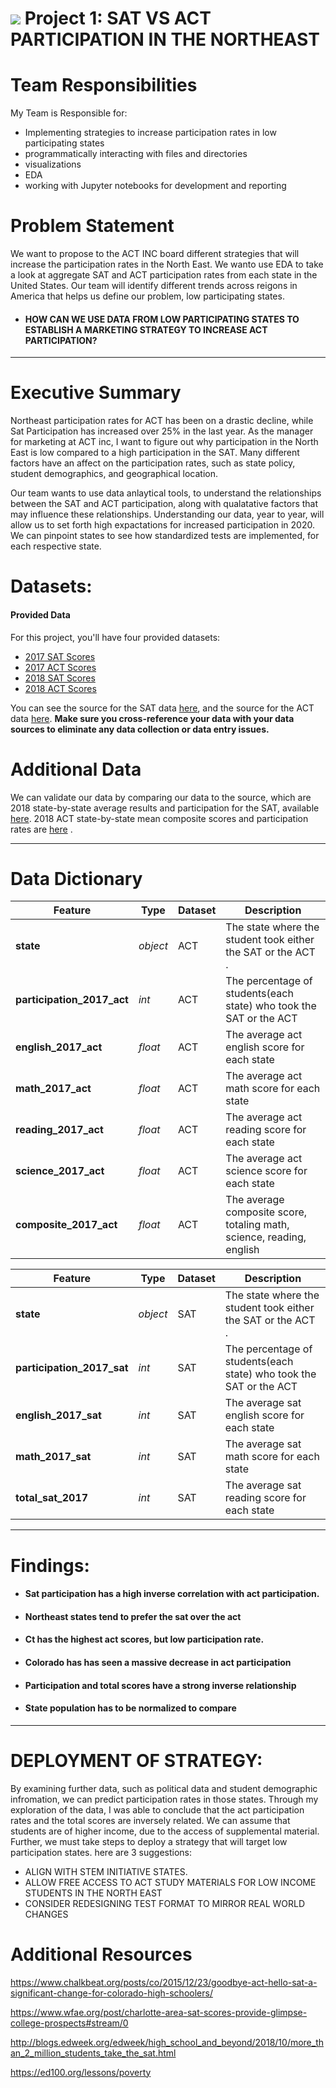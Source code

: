 # ![](https://ga-dash.s3.amazonaws.com/production/assets/logo-9f88ae6c9c3871690e33280fcf557f33.png) Project 1: SAT VS ACT PARTICIPATION IN THE NORTHEAST

# Team Responsibilities

My Team is Responsible for:
- Implementing strategies to increase participation rates in low participating states
- programmatically interacting with files and directories
- visualizations
- EDA
- working with Jupyter notebooks for development and reporting

# Problem Statement

We want to propose to the ACT INC board different strategies that will increase the participation rates in the North East. We wanto use EDA to take a look at aggregate SAT and ACT participation rates from each state in the United States. Our team will identify different trends across reigons in America that helps us define our problem, low participating states. 

- #### HOW CAN WE USE DATA FROM LOW PARTICIPATING STATES TO ESTABLISH A MARKETING STRATEGY TO INCREASE ACT PARTICIPATION?

---
# Executive Summary

Northeast participation rates for ACT has been on a drastic decline, while Sat Participation has increased over 25% in the last year. As the manager for marketing at ACT inc, I want to figure out why participation in the North East is low compared to a high participation in the SAT. Many different factors have an affect on the participation rates, such as state policy, student demographics, and geographical location. 

Our team wants to use data anlaytical tools, to understand the relationships between the SAT and ACT participation, along with qualatative factors that may influence these relationships. Understanding our data, year to year, will allow us to set forth high expactations for increased participation in 2020. We can pinpoint states to see how standardized tests are implemented, for each respective state.



# Datasets:

#### Provided Data

For this project, you'll have four provided datasets:

- [2017 SAT Scores](./data/sat_2017.csv)
- [2017 ACT Scores](./data/act_2017.csv)
- [2018 SAT Scores](./data/sat_2018.csv)
- [2018 ACT Scores](./data/act_2018.csv)


You can see the source for the SAT data [here](https://blog.collegevine.com/here-are-the-average-sat-scores-by-state/), and the source for the ACT data [here](https://blog.prepscholar.com/act-scores-by-state-averages-highs-and-lows). **Make sure you cross-reference your data with your data sources to eliminate any data collection or data entry issues.**

# Additional Data


We can validate our data by comparing our data to the source, which are  2018 state-by-state average results and participation for the SAT, available [here](https://reports.collegeboard.org/sat-suite-program-results/state-results). 2018 ACT state-by-state mean composite scores and participation rates are [here](http://www.act.org/content/dam/act/unsecured/documents/cccr2018/Average-Scores-by-State.pdf) .


---

# Data Dictionary

|Feature|Type|Dataset|Description|
|---|---|---|---|
|**state**|*object*|ACT|The state where the student took either the SAT or the ACT .| 
|**participation_2017_act**|*int*|ACT|The percentage of students(each state) who took the SAT or the ACT|
|**english_2017_act**|*float*|ACT|The average act english score for each state|
|**math_2017_act**|*float*|ACT|The average act math score for each state|
|**reading_2017_act**|*float*|ACT|The average act reading score for each state|
|**science_2017_act**|*float*|ACT|The average act science score for each state|
|**composite_2017_act**|*float*|ACT|The average composite score, totaling math, science, reading, english|

|Feature|Type|Dataset|Description|
|---|---|---|---|
|**state**|*object*|SAT|The state where the student took either the SAT or the ACT .| 
|**participation_2017_sat**|*int*|SAT|The percentage of students(each state) who took the SAT or the ACT|
|**english_2017_sat**|*int*|SAT|The average sat english score for each state|
|**math_2017_sat**|*int*|SAT|The average sat math score for each state|
|**total_sat_2017**|*int*|SAT|The average sat reading score for each state|


---

# Findings:

- #### Sat participation has a high inverse correlation with act participation. 
-  #### Northeast states tend to prefer the sat over the act
- #### Ct has the highest act scores, but low participation rate. 
- #### Colorado has has seen a massive decrease in act participation
- #### Participation and total scores have a strong inverse relationship
- #### State population has to be normalized to compare


---

# DEPLOYMENT OF STRATEGY:

By examining further data, such as political data and student demographic infromation, we can predict participation rates in those states. Through my exploration of the data, I was able to conclude that the act participation rates and the total scores are inversely related. We can assume that students are of higher income, due to the access of supplemental material. Further, we must take steps to deploy a strategy that will target low participation states. here are 3 suggestions:



- ALIGN WITH STEM INITIATIVE STATES.
- ALLOW FREE ACCESS TO ACT STUDY MATERIALS FOR LOW INCOME STUDENTS IN THE NORTH EAST
- CONSIDER REDESIGNING TEST FORMAT TO MIRROR REAL WORLD CHANGES





# Additional Resources 

https://www.chalkbeat.org/posts/co/2015/12/23/goodbye-act-hello-sat-a-significant-change-for-colorado-high-schoolers/

https://www.wfae.org/post/charlotte-area-sat-scores-provide-glimpse-college-prospects#stream/0

http://blogs.edweek.org/edweek/high_school_and_beyond/2018/10/more_than_2_million_students_take_the_sat.html

https://ed100.org/lessons/poverty


